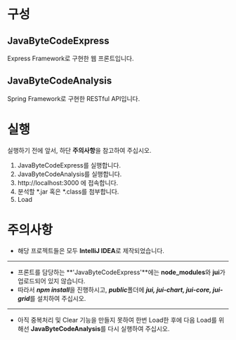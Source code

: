 # 구성
## JavaByteCodeExpress
Express Framework로 구현한 웹 프론트입니다.

## JavaByteCodeAnalysis
Spring Framework로 구현한 RESTful API입니다.

# 실행
실행하기 전에 앞서, 하단 **주의사항**을 참고하여 주십시오.  

1. JavaByteCodeExpress를 실행합니다.
2. JavaByteCodeAnalysis를 실행합니다.
3. http://localhost:3000 에 접속합니다.
4. 분석할 *.jar 혹은 *.class를 첨부합니다.
5. Load

# 주의사항
* 해당 프로젝트들은 모두 **IntelliJ IDEA**로 제작되었습니다.  

***

* 프론트를 담당하는 **'JavaByteCodeExpress'**에는 **node_modules**와 **jui**가 업로드되어 있지 않습니다.  
* 따라서 ***npm install***을 진행하시고, ***public***폴더에 ***jui, jui-chart, jui-core, jui-grid***를 설치하여 주십시오.

***

* 아직 중복처리 및 Clear 기능을 만들지 못하여 한번 Load한 후에 다음 Load를 위해선 **JavaByteCodeAnalysis**를 다시 실행하여 주십시오.
